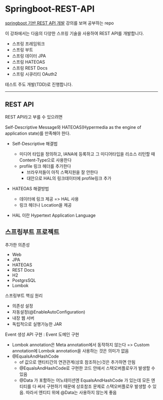 # Springboot-REST-API
[springboot 기반 REST API 개발](https://www.inflearn.com/course/spring_rest-api/) 강의를 보며 공부하는 repo

이 강좌에서는 다음의 다양한 스프링 기술을 사용하여 REST API를 개발합니다.

* 스프링 프레임워크
* 스프링 부트
* 스프링 데이터 JPA
* 스프링 HATEOAS
* 스프링 REST Docs
* 스프링 시큐리티 OAuth2

테스트 주도 개발(TDD)로 진행합니다.

<hr>

## REST API

REST API라고 부를 수 있으려면 

Self-Descriptive Message와 HATEOAS(Hypermedia as the engine of application state)를 만족해야 한다.
* Self-Descriptive 해결법
    * 미디어 타입을 정의하고, IANA에 등록하고 그 미디어타입을 리소스 리턴할 때 Content-Type으로 사용한다
    * profile 링크 헤더를 추가한다 
        * 브라우저들이 아직 스팩지원을 잘 안한다
        * 대안으로 HAL의 링크데이터에 profile링크 추가

* HATEOAS 해결방법
    * 데이터에 링크 제공 => HAL 사용
    * 링크 헤더나 Location을 제공

* HAL 이란
Hypertext Application Language

## 스프링부트 프로젝트

추가한 의존성 

* Web
* JPA
* HATEOAS
* REST Docs
* H2
* PostgrsSQL
* Lombok

스프링부트 핵심 원리  
* 의존성 설정  
* 자동설정(@EnableAutoConfiguration)  
* 내장 웹 서버  
* 독립적으로 실행가능한 JAR  

Event 생성 API 구현 : Event 도메인 구현

* Lombok annotation은 Meta annotation에서 동작하지 않는다 => Custom annotation에 Lombok annotation을 사용하는 것은 의미가 없음
* @EqualsAndHashCode
    * of 값으로 앤티티간의 연관관계(상호 참조하는)것은 추가하면 안됨
    * @EqualsAndHashCode로 구현한 코드 안에서 스택오버플로우가 발생할 수 있음
    * @Data 가 포함하는 어노테이션엔 EqualsAndHashCode 가 있는데 모든 엔티티를 다 써서 구현하기 때문에 상호참조 문제로 스택오버플로우 발생할 수 있음. 따라서 엔티티 위에 @Data는 사용하지 않는게 좋음

